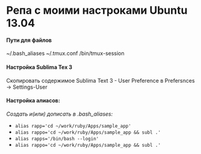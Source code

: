 # Репа с моими настроками Ubuntu 13.04

#### Пути для файлов
  ~/.bash_aliases 
  ~/.tmux.conf
  /bin/tmux-session
  
#### Настройка Sublima Tex 3
  Скопировать содержимое Sublima Text 3 - User Preference в Prefersnces -> Settings-User
  
#### Настройка алиасов:
 *Создать и(или) дописать в .bash_aliases:*
* `alias rapp='cd ~/work/ruby/Apps/sample_app'`
* `alias rappo='cd ~/work/ruby/Apps/sample_app && subl .'`
* `alias rapps='/bin/bash --login'`
* `alias rappo='cd ~/work/ruby/Apps/sample_app && subl .'`
  
